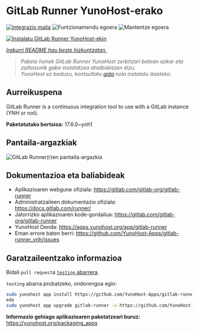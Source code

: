 <!--
Ohart ongi: README hau automatikoki sortu da <https://github.com/YunoHost/apps/tree/master/tools/readme_generator>ri esker
EZ editatu eskuz.
-->

# GitLab Runner YunoHost-erako

[![Integrazio maila](https://dash.yunohost.org/integration/gitlab-runner.svg)](https://ci-apps.yunohost.org/ci/apps/gitlab-runner/) ![Funtzionamendu egoera](https://ci-apps.yunohost.org/ci/badges/gitlab-runner.status.svg) ![Mantentze egoera](https://ci-apps.yunohost.org/ci/badges/gitlab-runner.maintain.svg)

[![Instalatu GitLab Runner YunoHost-ekin](https://install-app.yunohost.org/install-with-yunohost.svg)](https://install-app.yunohost.org/?app=gitlab-runner)

*[Irakurri README hau beste hizkuntzatan.](./ALL_README.md)*

> *Pakete honek GitLab Runner YunoHost zerbitzari batean azkar eta zailtasunik gabe instalatzea ahalbidetzen dizu.*  
> *YunoHost ez baduzu, kontsultatu [gida](https://yunohost.org/install) nola instalatu ikasteko.*

## Aurreikuspena

GitLab Runner is a continuous integration tool to use with a GitLab instance (YNH or not).


**Paketatutako bertsioa:** 17.6.0~ynh1

## Pantaila-argazkiak

![GitLab Runner(r)en pantaila-argazkia](./doc/screenshots/ci-cd-test-deploy-illustration_2x.png)

## Dokumentazioa eta baliabideak

- Aplikazioaren webgune ofiziala: <https://gitlab.com/gitlab-org/gitlab-runner>
- Administratzaileen dokumentazio ofiziala: <https://docs.gitlab.com/runner/>
- Jatorrizko aplikazioaren kode-gordailua: <https://gitlab.com/gitlab-org/gitlab-runner>
- YunoHost Denda: <https://apps.yunohost.org/app/gitlab-runner>
- Eman errore baten berri: <https://github.com/YunoHost-Apps/gitlab-runner_ynh/issues>

## Garatzaileentzako informazioa

Bidali `pull request`a [`testing` abarrera](https://github.com/YunoHost-Apps/gitlab-runner_ynh/tree/testing).

`testing` abarra probatzeko, ondorengoa egin:

```bash
sudo yunohost app install https://github.com/YunoHost-Apps/gitlab-runner_ynh/tree/testing --debug
edo
sudo yunohost app upgrade gitlab-runner -u https://github.com/YunoHost-Apps/gitlab-runner_ynh/tree/testing --debug
```

**Informazio gehiago aplikazioaren paketatzeari buruz:** <https://yunohost.org/packaging_apps>
